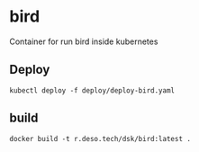 # bird
Container for run bird inside kubernetes

## Deploy

```
kubectl deploy -f deploy/deploy-bird.yaml
```

## build

```
docker build -t r.deso.tech/dsk/bird:latest .
```